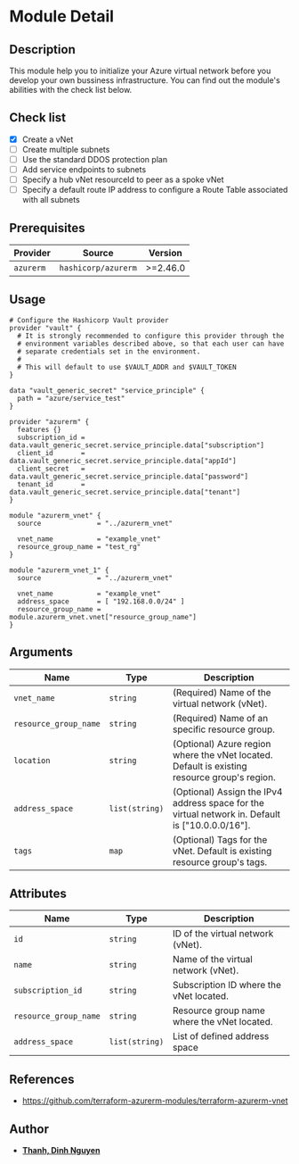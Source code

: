 # Module Detail
## Description
This module help you to initialize your Azure virtual network before you develop your own bussiness infrastructure. You can find out the module's abilities with the check list below.
## Check list
- [x] Create a vNet
- [ ] Create multiple subnets
- [ ] Use the standard DDOS protection plan
- [ ] Add service endpoints to subnets
- [ ] Specify a hub vNet resourceId to peer as a spoke vNet
- [ ] Specify a default route IP address to configure a Route Table associated with all subnets
## Prerequisites
| Provider | Source | Version |
| --- | --- | --- |
| `azurerm` | `hashicorp/azurerm` | >=2.46.0 |
## Usage
```
# Configure the Hashicorp Vault provider
provider "vault" {
  # It is strongly recommended to configure this provider through the
  # environment variables described above, so that each user can have
  # separate credentials set in the environment.
  #
  # This will default to use $VAULT_ADDR and $VAULT_TOKEN
}

data "vault_generic_secret" "service_principle" {
  path = "azure/service_test"
}

provider "azurerm" {
  features {}
  subscription_id = data.vault_generic_secret.service_principle.data["subscription"]
  client_id       = data.vault_generic_secret.service_principle.data["appId"]
  client_secret   = data.vault_generic_secret.service_principle.data["password"]
  tenant_id       = data.vault_generic_secret.service_principle.data["tenant"]
}

module "azurerm_vnet" {
  source              = "../azurerm_vnet"

  vnet_name           = "example_vnet"
  resource_group_name = "test_rg"
}

module "azurerm_vnet_1" {
  source              = "../azurerm_vnet"

  vnet_name           = "example_vnet"
  address_space       = [ "192.168.0.0/24" ]
  resource_group_name = module.azurerm_vnet.vnet["resource_group_name"]
}
```
## Arguments
| Name | Type | Description |
| --- | --- | --- |
| `vnet_name` | `string` | (Required) Name of the virtual network (vNet). |
| `resource_group_name` | `string` | (Required) Name of an specific resource group. |
| `location` | `string` | (Optional) Azure region where the vNet located. Default is existing resource group's region. |
| `address_space` | `list(string)` | (Optional) Assign the IPv4 address space for the virtual network in. Default is ["10.0.0.0/16"]. |
| `tags` | `map` | (Optional) Tags for the vNet. Default is existing resource group's tags. |
## Attributes
| Name | Type | Description |
| --- | --- | --- |
| `id` | `string` | ID of the virtual network (vNet). |
| `name` | `string` | Name of the virtual network (vNet). |
| `subscription_id` | `string` | Subscription ID where the vNet located. |
| `resource_group_name` | `string` | Resource group name where the vNet located. |
| `address_space` | `list(string)` | List of defined address space |
## References
- https://github.com/terraform-azurerm-modules/terraform-azurerm-vnet
## Author
- **[Thanh, Dinh Nguyen](https://github.com/tigonguyen)** 